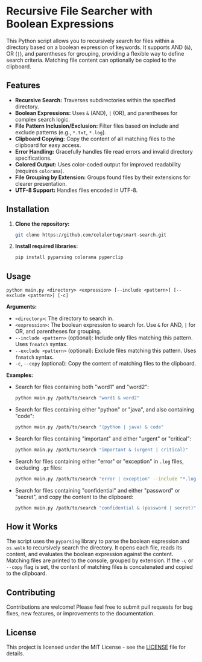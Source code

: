 
# Recursive File Searcher with Boolean Expressions

This Python script allows you to recursively search for files within a directory based on a boolean expression of keywords.  It supports AND (`&`), OR (`|`), and parentheses for grouping, providing a flexible way to define search criteria.  Matching file content can optionally be copied to the clipboard.

## Features

* **Recursive Search:**  Traverses subdirectories within the specified directory.
* **Boolean Expressions:** Uses `&` (AND), `|` (OR), and parentheses for complex search logic.
* **File Pattern Inclusion/Exclusion:**  Filter files based on include and exclude patterns (e.g., `*.txt`, `*.log`).
* **Clipboard Copying:**  Copy the content of all matching files to the clipboard for easy access.
* **Error Handling:** Gracefully handles file read errors and invalid directory specifications.
* **Colored Output:** Uses color-coded output for improved readability (requires `colorama`).
* **File Grouping by Extension:** Groups found files by their extensions for clearer presentation.
* **UTF-8 Support:** Handles files encoded in UTF-8.



## Installation

1. **Clone the repository:**

   ```bash
   git clone https://github.com/celalertug/smart-search.git
   ```

2. **Install required libraries:**

   ```bash
   pip install pyparsing colorama pyperclip
   ```

## Usage

```
python main.py <directory> <expression> [--include <pattern>] [--exclude <pattern>] [-c]
```

**Arguments:**

* `<directory>`: The directory to search in.
* `<expression>`: The boolean expression to search for.  Use `&` for AND, `|` for OR, and parentheses for grouping.
* `--include <pattern>` (optional):  Include only files matching this pattern. Uses `fnmatch` syntax.
* `--exclude <pattern>` (optional): Exclude files matching this pattern. Uses `fnmatch` syntax.
* `-c`, `--copy` (optional): Copy the content of matching files to the clipboard.

**Examples:**

* Search for files containing both "word1" and "word2":

  ```bash
  python main.py /path/to/search "word1 & word2"
  ```

* Search for files containing either "python" or "java", and also containing "code":

  ```bash
  python main.py /path/to/search "(python | java) & code"
  ```

* Search for files containing "important" and either "urgent" or "critical":

  ```bash
  python main.py /path/to/search "important & (urgent | critical)"
  ```

* Search for files containing either "error" or "exception" in `.log` files, excluding `.gz` files:

  ```bash
  python main.py /path/to/search "error | exception" --include "*.log" --exclude "*.gz"
  ```

* Search for files containing "confidential" and either "password" or "secret", and copy the content to the clipboard:

  ```bash
  python main.py /path/to/search "confidential & (password | secret)" -c
  ```


## How it Works

The script uses the `pyparsing` library to parse the boolean expression and `os.walk` to recursively search the directory.  It opens each file, reads its content, and evaluates the boolean expression against the content. Matching files are printed to the console, grouped by extension. If the `-c` or `--copy` flag is set, the content of matching files is concatenated and copied to the clipboard.


## Contributing

Contributions are welcome!  Please feel free to submit pull requests for bug fixes, new features, or improvements to the documentation.


## License

This project is licensed under the MIT License - see the [LICENSE](LICENSE) file for details.
